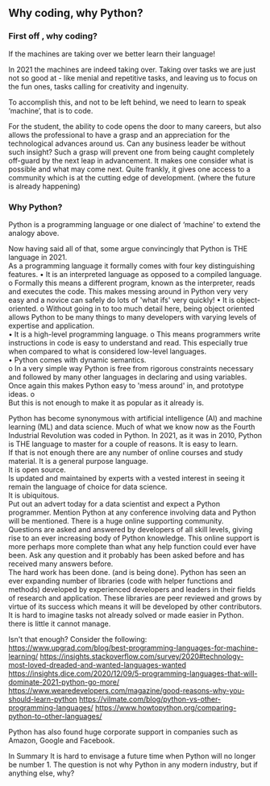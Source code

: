 ## Why coding, why Python?

### First off , why coding?

If the machines are taking over we better learn their language! 

In 2021 the machines are indeed taking over.  Taking over tasks we are just not so good at - like menial and repetitive tasks, and  leaving us to focus on the fun ones, tasks calling for creativity and ingenuity.

To accomplish this, and not to be left behind, we need to learn to speak ‘machine’, that is to code.

For the student, the ability to code opens the door to many careers, but also allows the professional to have a grasp and an appreciation for the technological advances around us.  Can any business leader be without such insight?  Such a grasp will prevent one from being caught completely off-guard by the next leap in advancement.  It makes one consider what is possible and what may come next.  Quite frankly, it gives one access to a community which is at the cutting edge of development. (where the future is already happening)

### Why Python? 

Python is a programming language or one dialect of ‘machine’ to extend the analogy above.

Now having said all of that, some argue convincingly that Python is THE language in 2021.  
As a programming language it formally comes with four key distinguishing features.
•	It is an interpreted language as opposed to a compiled language. 
o	Formally this means a different program, known as the interpreter, reads and executes the code.  This makes messing around in Python very very easy and a novice can safely do lots of 'what ifs' very quickly! 
•	It is object-oriented.
o	Without going in to too much detail here, being object oriented allows Python to be many things to many developers with varying levels of expertise and application.  
•	It is a high-level programming language. 
o	This means programmers write instructions in code is easy to understand and read.  This especially true when compared to what is considered low-level languages.  
•	Python comes with dynamic semantics.  
o	In a very simple way Python is free from rigorous constraints necessary and followed by many other languages in declaring and using variables.  Once again this makes Python easy to 'mess around' in, and prototype ideas.
o	
But this is not enough to make it as popular as it already is.

Python has become synonymous with artificial intelligence (AI) and machine learning (ML) and data science.  Much of what we know now as the Fourth Industrial Revolution was coded in Python.  In 2021, as it was in 2010, Python is THE language to master for a couple of reasons.
It is easy to learn.  
If that is not enough there are any number of online courses and study material.  It is a general purpose language.  
It is open source.  
Is updated and maintained by experts with a vested interest in seeing it remain the language of choice for data science.  
It is ubiquitous.  
Put out an advert today for a data scientist and expect a Python programmer.  Mention Python at any conference involving data and Python will be mentioned.
There is a huge online supporting community.  
Questions are asked and answered by developers of all skill levels, giving rise to an ever increasing body of Python knowledge.  This online support is more perhaps more complete than what any help function could ever have been.  Ask any question and it probably has been asked before and has received many answers before.  
The hard work has been done. (and is being done). 
 Python has seen an ever expanding number of libraries (code with helper functions and methods) developed by experienced developers and leaders in their fields of research and application.  These libraries are peer reviewed and grows by virtue of its success which means it will be developed by other contributors.  It is hard to imagine tasks not already solved or made easier in Python.  there is little it cannot manage.

Isn't that enough?
Consider the following:
https://www.upgrad.com/blog/best-programming-languages-for-machine-learning/
https://insights.stackoverflow.com/survey/2020#technology-most-loved-dreaded-and-wanted-languages-wanted
https://insights.dice.com/2020/12/09/5-programming-languages-that-will-dominate-2021-python-go-more/
https://www.wearedevelopers.com/magazine/good-reasons-why-you-should-learn-python
https://vilmate.com/blog/python-vs-other-programming-languages/
https://www.howtopython.org/comparing-python-to-other-languages/

Python has also found huge corporate support in companies such as Amazon, Google and Facebook.

In Summary
It is hard to envisage a future time when Python will no longer be number 1.
The question is not why Python in any modern industry, but if anything else, why?
